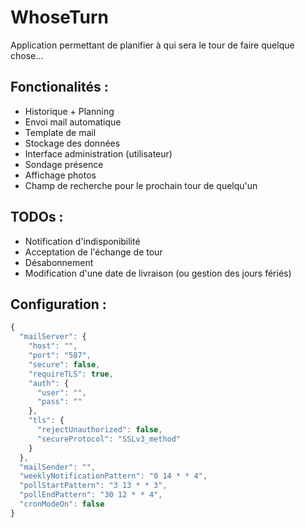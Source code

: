 # WhoseTurn

Application permettant de planifier à qui sera le tour de faire quelque chose...

## Fonctionalités :

- Historique + Planning
- Envoi mail automatique
- Template de mail
- Stockage des données
- Interface administration (utilisateur)
- Sondage présence
- Affichage photos
- Champ de recherche pour le prochain tour de quelqu'un

## TODOs :

- Notification d'indisponibilité
- Acceptation de l'échange de tour
- Désabonnement
- Modification d'une date de livraison (ou gestion des jours fériés)

## Configuration :

```javascript
{
  "mailServer": {
    "host": "",
    "port": "587",
    "secure": false,
    "requireTLS": true,
    "auth": {
      "user": "",
      "pass": ""
    },
    "tls": {
      "rejectUnauthorized": false,
      "secureProtocol": "SSLv3_method"
    }
  },
  "mailSender": "",
  "weeklyNotificationPattern": "0 14 * * 4",
  "pollStartPattern": "3 13 * * 3",
  "pollEndPattern": "30 12 * * 4",
  "cronModeOn": false
}
```
